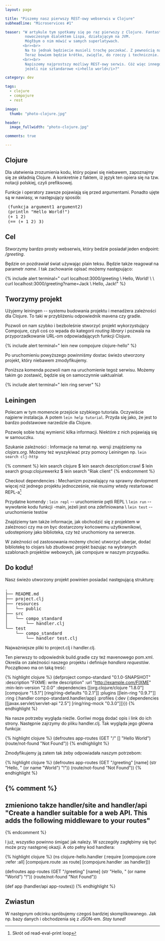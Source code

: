 ```yaml
---
layout: page

title: "Piszemy nasz pierwszy REST-owy webserwis w Clojure"
subheadline: "Microservices #1"

teaser: "W artykule tym spotkamy się po raz pierwszy z Clojure. Fantastycznym
         nowoczesnym dialektem Lispa, działającym na JVM.
         Mógłbym o nim mówić w samych superlatywach.
        <br><br>
         Na to jednak będziecie musieli trochę poczekać. Z pewnością nastąpi to w jednym z najbliższych postów.
         Teraz bowiem będzie krótko, zwięźle, do rzeczy i technicznie.
        <br><br>
         Napiszemy najprostszy możliwy REST-owy serwis. Cóż więc innego mielibyśmy napisać,
         jeżeli nie sztandarowe <i>hello world</i>?"

category: dev

tags:
  - clojure
  - compojure
  - rest

image:
  thumb: "photo-clojure.jpg"

header:
  image_fullwidth: "photo-clojure.jpg"

comments: true

---
```


## Clojure

Dla ułatwienia zrozumienia kodu, który pojawi się niebawem, zapoznajmy się ze składnią Clojure.
 A konkretnie z faktem, iż język ten opiera się na tzw. notacji polskiej, czyli prefiksowej.

 Funkcje i operatory zawsze pojawiają się przed argumentami. Ponadto ujęte są w nawiasy,
 w następujący sposób:

 <pre>
 (funkcja argument1 argument2)
 (println "Hello World!")
 (+ 1 2)
 (== (+ 1 2) 3)</pre>

## Cel

Stworzymy bardzo prosty webserwis, który bedzie posiadał jeden endpoint: */greeting*.

Będzie on pozdrawiał świat używając plain teksu. Będzie także reagował na parametr *name*.
I tak zachowanie opisać możemy następująco:

{% include alert terminal="
curl localhost:3000/greeting \\
Hello, World! \\
\\
curl localhost:3000/greeting?name=Jack \\
Hello, Jack!"
%}


## Tworzymy projekt

Użyjemy leiningen -- systemu budowania projektu i menadżera zależności dla Clojure.
To taki w przybliżeniu odpowiednik mavena czy gradle.

Pozwoli on nam szybko i bezboleśnie stworzyć projekt wykorzystujący Compojure,
czyli coś co wpada do kategorii *routing library* i
pozwala na przyporzadkowanie URL-om odpowiadających funkcji Clojure.

{% include alert terminal="
lein new compojure clojure-hello"
%}

Po uruchomieniu powyższego powinniśmy dostac świeżo utworzony projekt, który niebawem zmodyfikujemy.

Poniższa komenda pozwoli nam na uruchomienie tegoż serwisu.
Możemy takim go zostawić, będzie się on samoczynnie uaktualniał.

{% include alert terminal="
lein ring server"
%}


## Leiningen

Polecam w tym momencie przejście szybkiego tutoriala. Oczywiście najpierw instalacja.
A potem `lein help tutorial`. Przyda się jako, że jest to bardzo podstawowe narzedzie dla Clojure.

Pozwolę sobie tutaj wymienić kilka informacji. Niektóre z nich pojawiają się w samouczku.

Szukanie zależności
: Informacje na temat np. wersji znajdziemy na  *clojars.org*. Możemy
też wyszykiwać przy pomocy Leiningen np. `lein search clj-http`

{% comment %}
lein search clojure
    $ lein search description:crawl
    $ lein search group:clojurewerkz
    $ lein search \"Riak client\"
    {% endcomment %}

Checkout dependencies
: Mechanizm pozwalający na sprawny devlopment więcej niż jednego projektu jednocześnie,
nie musimy wtedy restartować REPL-a[^repl]

Przydatne komendy
: `lein repl` -- uruchomienie pętli REPL \\
`lein run` -- wywołanie kodu funkcji -main, jeżeli jest ona zdefiniowana \\
`lein test` -- uruchomienie testów


Znajdziemy tam także informacje, jak obchodzić się z projektem
w zależnosci czy ma on byc dostarczony końcowemu użytkownikowi,
udostepniony jako biblioteka, czy też uruchomiony na serwerze.

W zależności od zastosowania możemy chcieć utworzyć uberjar,
dodać bibliotekę to clojars lub zbudować projekt
bazując na wybranych szablonach projektów webowych,
jak compojure w naszym przypadku.

## Do kodu!

Nasz świeżo utworzony projekt powinien posiadać następującą strukturę:

<pre>
.
├── README.md
├── project.clj
├── resources
│   └── public
├── src
│   └── compo_standard
│       └── handler.clj
└── test
    └── compo_standard
        └── handler_test.clj
</pre>

Najważniejsze pliki to project.clj i handler.clj.

Ten pierwszy to odpowiednik build.gradle czy też mavenowego pom.xml.
Określa on zależności naszego projektu i definiuje *handlera requestów*.
Początkowo ma on taką treść:

{% highlight clojure %}
(defproject compo-standard "0.1.0-SNAPSHOT"
  :description "FIXME: write description"
  :url "http://example.com/FIXME"
  :min-lein-version "2.0.0"
  :dependencies [[org.clojure/clojure "1.8.0"]
                 [compojure "1.5.1"]
                 [ring/ring-defaults "0.2.1"]]
  :plugins [[lein-ring "0.9.7"]]
  :ring {:handler compo-standard.handler/app}
  :profiles
  {:dev {:dependencies [[javax.servlet/servlet-api "2.5"]
                        [ring/ring-mock "0.3.0"]]}})
{% endhighlight %}

Na nasze potrzeby wygląda nieźle. Gorliwi mogą dodać opis i link do ich strony.
Następnie zajrzymy do pliku handler.clj. Tak wygląda jego główna funkcja:

{% highlight clojure %}
(defroutes app-routes
  (GET "/" [] "Hello World")
  (route/not-found "Not Found"))
{% endhighlight %}

Zmodyfikujemy ją zatem tak żeby odpowiadała naszym potrzebom:

{% highlight clojure %}
(defroutes app-routes
           (GET "/greeting" [name] (str "Hello, " (or name "World") "!"))
           (route/not-found "Not Found"))
{% endhighlight %}


{% comment %}
---

zmieniono takze handler/site and handler/api
"Create a handler suitable for a web API. This adds the following
  middleware to your routes"
----

{% endcomment %}

I już, wszystko powinno śmigać jak należy. W szczegóły zagłębimy się być może przy następnej okazji.
A oto pełny kod handlera:

{% highlight clojure %}
(ns clojure-hello.handler
  (:require [compojure.core :refer :all]
            [compojure.route :as route]
            [compojure.handler :as handler]))

(defroutes app-routes
           (GET "/greeting" [name] (str "Hello, " (or name "World") "!"))
           (route/not-found "Not Found"))

(def app
  (handler/api app-routes))
{% endhighlight %}

## Zwiastun

W następnym odcinku spróbujemy czegoś bardziej skomplikowanego.
Jak np. bazy danych i obchodzenia się z JSON-em. *Stay tuned!*


[^repl]: Skrót od read-eval-print loop